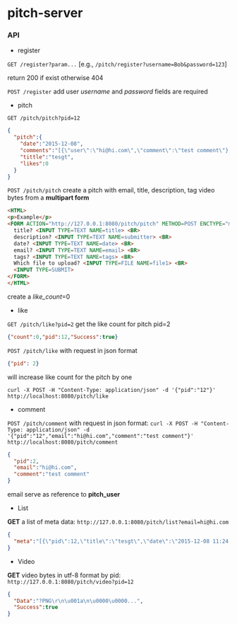 # pitch-server

### API
- register

`GET /register?param...` [e.g., `/pitch/register?username=Bob&password=123`]

return 200 if exist otherwise 404


`POST /register` add user
*username* and *password* fields are required

- pitch

`GET /pitch/pitch?pid=12`

```json
{
  "pitch":{
    "date":"2015-12-08",
    "comments":"[{\"user\":\"hi@hi.com\",\"comment\":\"test comment\"},{\"user\":\"hi@hi.com\",\"comment\":\"another test comment\"}]",
    "tittle":"tesgt",
    "likes":0
  }
}
```

`POST /pitch/pitch` create a pitch with email, title, description, tag video bytes from a **multipart form**

```html
<HTML>
<p>Example</p>
<FORM ACTION="http://127.0.0.1:8080/pitch/pitch" METHOD=POST ENCTYPE="multipart/form-data">
  title? <INPUT TYPE=TEXT NAME=title> <BR>
  description? <INPUT TYPE=TEXT NAME=submitter> <BR>
  date? <INPUT TYPE=TEXT NAME=date> <BR>
  email? <INPUT TYPE=TEXT NAME=email> <BR>
  tags? <INPUT TYPE=TEXT NAME=tags> <BR>
  Which file to upload? <INPUT TYPE=FILE NAME=file1> <BR>
  <INPUT TYPE=SUBMIT>
</FORM>
</HTML>
```
create a *like_count*=0

- like

`GET /pitch/like?pid=2` get the like count for pitch pid=2

```json
{"count":0,"pid":12,"Success":true}
```

`POST /pitch/like` with request in json format 
```json
{"pid": 2}
```
will increase like count for the pitch by one

`curl -X POST -H "Content-Type: application/json" -d '{"pid":"12"}' http://localhost:8080/pitch/like`

- comment

`POST /pitch/comment` with request in json format: `curl -X POST -H "Content-Type: application/json" -d '{"pid":"12","email":"hi@hi.com","comment":"test comment"}' http://localhost:8080/pitch/comment`
```json
{
  "pid":2,
  "email":"hi@hi.com",
  "comment":"test comment"
}
```
email serve as reference to **pitch_user**

- List

**GET** a list of meta data: `http://127.0.0.1:8080/pitch/list?email=hi@hi.com`

```json
{
  "meta":"[{\"pid\":12,\"title\":\"tesgt\",\"date\":\"2015-12-08 11:24:43.643\",\"email\":\"hi@hi.com\",\"like\":0}]"
}
```

- Video

**GET** video bytes in utf-8 format by pid: `http://127.0.0.1:8080/pitch/video?pid=12`
```json
{
  "Data":"?PNG\r\n\u001a\n\u0000\u0000...",
  "Success":true
}
```

